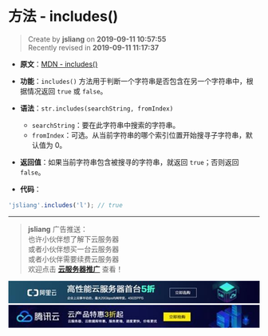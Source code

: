 方法 - includes()
===

> Create by **jsliang** on **2019-09-11 10:57:55**  
> Recently revised in **2019-09-11 11:17:37**

* **原文**：[MDN - includes()](https://developer.mozilla.org/zh-CN/docs/Web/JavaScript/Reference/Global_Objects/String/includes)

* **功能**：`includes()` 方法用于判断一个字符串是否包含在另一个字符串中，根据情况返回 `true` 或 `false`。

* **语法**：`str.includes(searchString, fromIndex)`
  * `searchString`：要在此字符串中搜索的字符串。
  * `fromIndex`：可选。从当前字符串的哪个索引位置开始搜寻子字符串，默认值为 0。

* **返回值**：如果当前字符串包含被搜寻的字符串，就返回 `true`；否则返回 `false`。

* **代码**：

```js
'jsliang'.includes('l'); // true
```

---

> **jsliang** 广告推送：  
> 也许小伙伴想了解下云服务器  
> 或者小伙伴想买一台云服务器  
> 或者小伙伴需要续费云服务器  
> 欢迎点击 **[云服务器推广](https://github.com/LiangJunrong/document-library/blob/master/other-library/Monologue/%E7%A8%B3%E9%A3%9F%E8%89%B0%E9%9A%BE.md)** 查看！

[![图](../../../../public-repertory/img/z-small-seek-ali-3.jpg)](https://promotion.aliyun.com/ntms/act/qwbk.html?userCode=w7hismrh)
[![图](../../../../public-repertory/img/z-small-seek-tencent-2.jpg)](https://cloud.tencent.com/redirect.php?redirect=1014&cps_key=49f647c99fce1a9f0b4e1eeb1be484c9&from=console)

